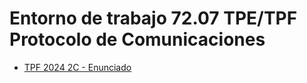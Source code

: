 # Entorno de trabajo 72.07 TPE/TPF Protocolo de Comunicaciones

* [TPF 2024 2C - Enunciado](./TPF_2024-2c/TP%20final%202024%202C.pdf)

